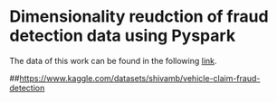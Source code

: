# Dimensionality reudction of fraud detection data using Pyspark


























The data of this work can be found in the following [link](https://www.kaggle.com/datasets/shivamb/vehicle-claim-fraud-detection).

##https://www.kaggle.com/datasets/shivamb/vehicle-claim-fraud-detection
